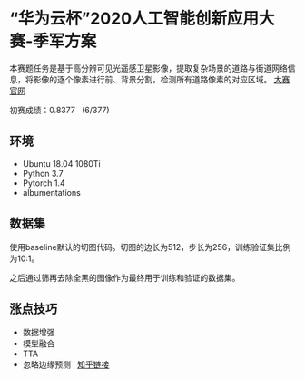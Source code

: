 # “华为云杯”2020人工智能创新应用大赛-季军方案

本赛题任务是基于高分辨可见光遥感卫星影像，提取复杂场景的道路与街道网络信息，将影像的逐个像素进行前、背景分割，检测所有道路像素的对应区域。
[大赛官网](https://competition.huaweicloud.com/information/1000041322/circumstance)

初赛成绩：0.8377 &nbsp; (6/377)

## 环境
* Ubuntu 18.04 1080Ti
* Python 3.7
* Pytorch 1.4
* albumentations

## 数据集
使用baseline默认的切图代码。切图的边长为512，步长为256，训练验证集比例为10:1。

之后通过筛再去除全黑的图像作为最终用于训练和验证的数据集。

## 涨点技巧
* 数据增强
* 模型融合
* TTA
* 忽略边缘预测 &nbsp; [知乎链接](https://zhuanlan.zhihu.com/p/158769096)


